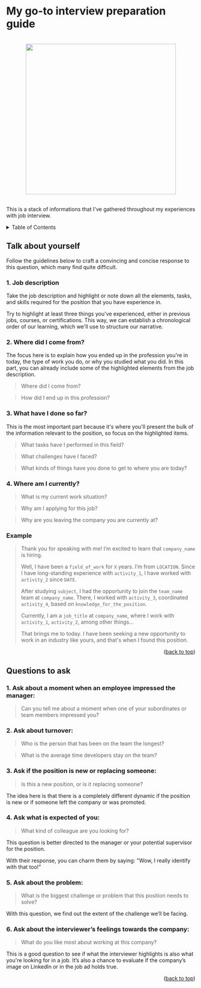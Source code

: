 <a id="readme-top"></a>

# My go-to interview preparation guide

</br>
<div align="center">
  <img width="400" src=https://github.com/petebarbosa/peter-docs-collection/blob/main/assets/job-interview.png/>
</div>
</br>

This is a stack of informations that I've gathered throughout my experiences with job interview.

<details>
  <summary>Table of Contents</summary>
  <ol>
    <li>
      <a href="#talk-about-yourself">Talk about yourself</a>
      <a href="#question-to-ask">Questions to ask</a>
    </li>
  </ol>
</details>

## Talk about yourself

Follow the guidelines below to craft a convincing and concise response to this question, which many find quite difficult.

### 1. Job description

Take the job description and highlight or note down all the elements, tasks, and skills required for the position that you have experience in.

Try to highlight at least three things you've experienced, either in previous jobs, courses, or certifications. This way, we can establish a chronological order of our learning, which we'll use to structure our narrative.

### 2. Where did I come from?

The focus here is to explain how you ended up in the profession you're in today, the type of work you do, or why you studied what you did. In this part, you can already include some of the highlighted elements from the job description.

> Where did I come from?

> How did I end up in this profession?

### 3. What have I done so far?

This is the most important part because it's where you'll present the bulk of the information relevant to the position, so focus on the highlighted items.

> What tasks have I performed in this field?

> What challenges have I faced?

> What kinds of things have you done to get to where you are today?

### 4. Where am I currently?

> What is my current work situation?

> Why am I applying for this job?

> Why are you leaving the company you are currently at?

### Example

> Thank you for speaking with me! I’m excited to learn that `company_name` is hiring.
> 
> Well, I have been a `field_of_work` for `X` years. I’m from `LOCATION`. Since I have long-standing experience with `activity_1`, I have worked with `activity_2` since `DATE`.
> 
> After studying `subject`, I had the opportunity to join the `team_name` team at `company_name`. There, I worked with `activity_3`, coordinated `activity_4`, based on `knowledge_for_the_position`.
> 
> Currently, I am a `job_title` at `company_name`, where I work with `activity_1`, `activity_2`, among other things...
> 
> That brings me to today. I have been seeking a new opportunity to work in an industry like yours, and that's when I found this position.

<p align="right">(<a href="#readme-top">back to top</a>)</p>

## Questions to ask

### 1. Ask about a moment when an employee impressed the manager:

> Can you tell me about a moment when one of your subordinates or team members impressed you?

### 2. Ask about turnover:

> Who is the person that has been on the team the longest?

> What is the average time developers stay on the team?

### 3. Ask if the position is new or replacing someone:

> Is this a new position, or is it replacing someone?

The idea here is that there is a completely different dynamic if the position is new or if someone left the company or was promoted.

### 4. Ask what is expected of you:

> What kind of colleague are you looking for?

This question is better directed to the manager or your potential supervisor for the position.

With their response, you can charm them by saying: "Wow, I really identify with that too!"

### 5. Ask about the problem:

> What is the biggest challenge or problem that this position needs to solve?

With this question, we find out the extent of the challenge we’ll be facing.

### 6. Ask about the interviewer’s feelings towards the company:

> What do you like most about working at this company?

This is a good question to see if what the interviewer highlights is also what you're looking for in a job. It’s also a chance to evaluate if the company’s image on LinkedIn or in the job ad holds true.

<p align="right">(<a href="#readme-top">back to top</a>)</p>
